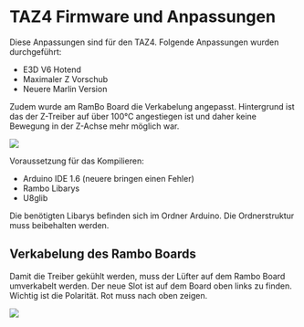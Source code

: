 # TAZ4 Firmware und Anpassungen

Diese Anpassungen sind für den TAZ4.
Folgende Anpassungen wurden durchgeführt:

* E3D V6 Hotend
* Maximaler Z Vorschub
* Neuere Marlin Version

Zudem wurde am RamBo Board die Verkabelung angepasst.
Hintergrund ist das der Z-Treiber auf über 100°C angestiegen ist und daher keine Bewegung in der Z-Achse mehr möglich war. 

![](https://github.com/fablab-ka/TAZ4/blob/master/IMG_1074.JPG)

Voraussetzung für das Kompilieren:

* Arduino IDE 1.6 (neuere bringen einen Fehler)
* Rambo Libarys
* U8glib

Die benötigten Libarys befinden sich im Ordner Arduino. 
Die Ordnerstruktur muss beibehalten werden.


## Verkabelung des Rambo Boards

Damit die Treiber gekühlt werden, muss der Lüfter auf dem Rambo Board umverkabelt werden.
Der neue Slot ist auf dem Board oben links zu finden.
Wichtig ist die Polarität. Rot muss nach oben zeigen.

![](https://github.com/fablab-ka/TAZ4/blob/master/Rambo_-2.jpg)
